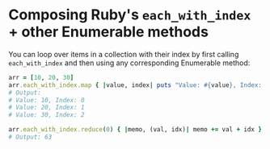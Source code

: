# Composing Ruby's `each_with_index` + other Enumerable methods

You can loop over items in a collection with their index by first calling `each_with_index` and then using any corresponding Enumerable method:

```ruby
arr = [10, 20, 30]
arr.each_with_index.map { |value, index| puts "Value: #{value}, Index: #{index}" }
# Output:
# Value: 10, Index: 0
# Value: 20, Index: 1
# Value: 30, Index: 2

arr.each_with_index.reduce(0) { |memo, (val, idx)| memo += val + idx }
# Output: 63
```
